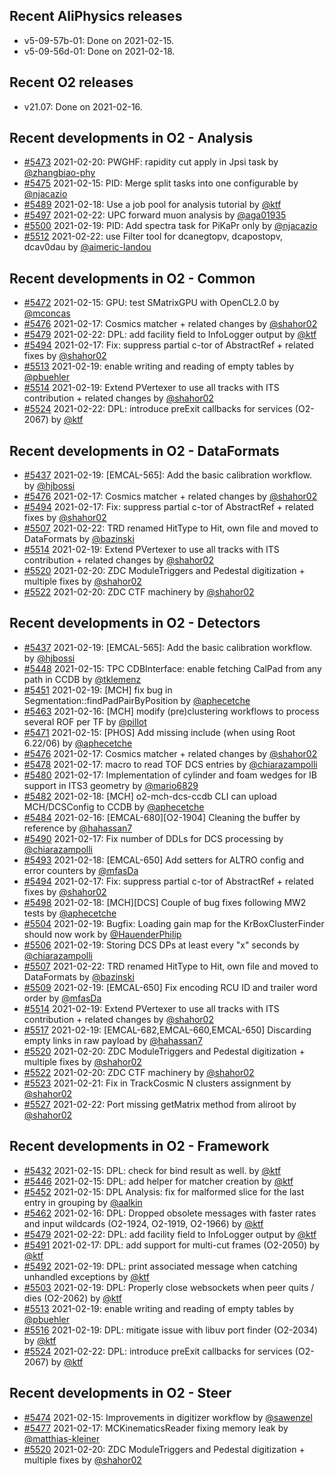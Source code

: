 ## Recent AliPhysics releases
- v5-09-57b-01: Done on 2021-02-15.
- v5-09-56d-01: Done on 2021-02-18.
## Recent O2 releases
- v21.07: Done on 2021-02-16.
## Recent developments in O2 - Analysis
- [#5473](https://github.com/AliceO2Group/AliceO2/pull/5473) 2021-02-20: PWGHF: rapidity cut apply in Jpsi task by [@zhangbiao-phy](https://github.com/zhangbiao-phy)
- [#5475](https://github.com/AliceO2Group/AliceO2/pull/5475) 2021-02-15: PID: Merge split tasks into one configurable by [@njacazio](https://github.com/njacazio)
- [#5489](https://github.com/AliceO2Group/AliceO2/pull/5489) 2021-02-18: Use a job pool for analysis tutorial by [@ktf](https://github.com/ktf)
- [#5497](https://github.com/AliceO2Group/AliceO2/pull/5497) 2021-02-22: UPC forward muon analysis by [@aga01935](https://github.com/aga01935)
- [#5500](https://github.com/AliceO2Group/AliceO2/pull/5500) 2021-02-19: PID: Add spectra task for PiKaPr only by [@njacazio](https://github.com/njacazio)
- [#5512](https://github.com/AliceO2Group/AliceO2/pull/5512) 2021-02-22: use Filter tool for dcanegtopv, dcapostopv, dcav0dau by [@aimeric-landou](https://github.com/aimeric-landou)
## Recent developments in O2 - Common
- [#5472](https://github.com/AliceO2Group/AliceO2/pull/5472) 2021-02-15: GPU: test SMatrixGPU with OpenCL2.0 by [@mconcas](https://github.com/mconcas)
- [#5476](https://github.com/AliceO2Group/AliceO2/pull/5476) 2021-02-17: Cosmics matcher + related changes by [@shahor02](https://github.com/shahor02)
- [#5479](https://github.com/AliceO2Group/AliceO2/pull/5479) 2021-02-22: DPL: add facility field to InfoLogger output by [@ktf](https://github.com/ktf)
- [#5494](https://github.com/AliceO2Group/AliceO2/pull/5494) 2021-02-17: Fix: suppress partial c-tor of AbstractRef + related fixes by [@shahor02](https://github.com/shahor02)
- [#5513](https://github.com/AliceO2Group/AliceO2/pull/5513) 2021-02-19: enable writing and reading of empty tables by [@pbuehler](https://github.com/pbuehler)
- [#5514](https://github.com/AliceO2Group/AliceO2/pull/5514) 2021-02-19: Extend PVertexer to use all tracks with ITS contribution + related changes by [@shahor02](https://github.com/shahor02)
- [#5524](https://github.com/AliceO2Group/AliceO2/pull/5524) 2021-02-22: DPL: introduce preExit callbacks for services (O2-2067) by [@ktf](https://github.com/ktf)
## Recent developments in O2 - DataFormats
- [#5437](https://github.com/AliceO2Group/AliceO2/pull/5437) 2021-02-19: [EMCAL-565]: Add the basic calibration workflow. by [@hjbossi](https://github.com/hjbossi)
- [#5476](https://github.com/AliceO2Group/AliceO2/pull/5476) 2021-02-17: Cosmics matcher + related changes by [@shahor02](https://github.com/shahor02)
- [#5494](https://github.com/AliceO2Group/AliceO2/pull/5494) 2021-02-17: Fix: suppress partial c-tor of AbstractRef + related fixes by [@shahor02](https://github.com/shahor02)
- [#5507](https://github.com/AliceO2Group/AliceO2/pull/5507) 2021-02-22: TRD renamed HitType to Hit, own file and moved to DataFormats by [@bazinski](https://github.com/bazinski)
- [#5514](https://github.com/AliceO2Group/AliceO2/pull/5514) 2021-02-19: Extend PVertexer to use all tracks with ITS contribution + related changes by [@shahor02](https://github.com/shahor02)
- [#5520](https://github.com/AliceO2Group/AliceO2/pull/5520) 2021-02-20:  ZDC ModuleTriggers and Pedestal digitization + multiple fixes  by [@shahor02](https://github.com/shahor02)
- [#5522](https://github.com/AliceO2Group/AliceO2/pull/5522) 2021-02-20: ZDC CTF machinery by [@shahor02](https://github.com/shahor02)
## Recent developments in O2 - Detectors
- [#5437](https://github.com/AliceO2Group/AliceO2/pull/5437) 2021-02-19: [EMCAL-565]: Add the basic calibration workflow. by [@hjbossi](https://github.com/hjbossi)
- [#5448](https://github.com/AliceO2Group/AliceO2/pull/5448) 2021-02-15: TPC CDBInterface: enable fetching CalPad from any path in CCDB by [@tklemenz](https://github.com/tklemenz)
- [#5451](https://github.com/AliceO2Group/AliceO2/pull/5451) 2021-02-19: [MCH] fix bug in Segmentation::findPadPairByPosition by [@aphecetche](https://github.com/aphecetche)
- [#5463](https://github.com/AliceO2Group/AliceO2/pull/5463) 2021-02-16: [MCH] modify (pre)clustering workflows to process several ROF per TF by [@pillot](https://github.com/pillot)
- [#5471](https://github.com/AliceO2Group/AliceO2/pull/5471) 2021-02-15: [PHOS] Add missing include (when using Root 6.22/06) by [@aphecetche](https://github.com/aphecetche)
- [#5476](https://github.com/AliceO2Group/AliceO2/pull/5476) 2021-02-17: Cosmics matcher + related changes by [@shahor02](https://github.com/shahor02)
- [#5478](https://github.com/AliceO2Group/AliceO2/pull/5478) 2021-02-17: macro to read TOF DCS entries by [@chiarazampolli](https://github.com/chiarazampolli)
- [#5480](https://github.com/AliceO2Group/AliceO2/pull/5480) 2021-02-17: Implementation of cylinder and foam wedges for IB support in ITS3 geometry by [@mario6829](https://github.com/mario6829)
- [#5482](https://github.com/AliceO2Group/AliceO2/pull/5482) 2021-02-18: [MCH] o2-mch-dcs-ccdb CLI can upload MCH/DCSConfig to CCDB by [@aphecetche](https://github.com/aphecetche)
- [#5484](https://github.com/AliceO2Group/AliceO2/pull/5484) 2021-02-16: [EMCAL-680][O2-1904] Cleaning the buffer by reference by [@hahassan7](https://github.com/hahassan7)
- [#5490](https://github.com/AliceO2Group/AliceO2/pull/5490) 2021-02-17: Fix number of DDLs for DCS processing by [@chiarazampolli](https://github.com/chiarazampolli)
- [#5493](https://github.com/AliceO2Group/AliceO2/pull/5493) 2021-02-18: [EMCAL-650] Add setters for ALTRO config and error counters by [@mfasDa](https://github.com/mfasDa)
- [#5494](https://github.com/AliceO2Group/AliceO2/pull/5494) 2021-02-17: Fix: suppress partial c-tor of AbstractRef + related fixes by [@shahor02](https://github.com/shahor02)
- [#5498](https://github.com/AliceO2Group/AliceO2/pull/5498) 2021-02-18: [MCH][DCS] Couple of bug fixes following MW2 tests by [@aphecetche](https://github.com/aphecetche)
- [#5504](https://github.com/AliceO2Group/AliceO2/pull/5504) 2021-02-19: Bugfix: Loading gain map for the KrBoxClusterFinder should now work by [@HauenderPhilip](https://github.com/HauenderPhilip)
- [#5506](https://github.com/AliceO2Group/AliceO2/pull/5506) 2021-02-19: Storing DCS DPs at least every "x" seconds by [@chiarazampolli](https://github.com/chiarazampolli)
- [#5507](https://github.com/AliceO2Group/AliceO2/pull/5507) 2021-02-22: TRD renamed HitType to Hit, own file and moved to DataFormats by [@bazinski](https://github.com/bazinski)
- [#5509](https://github.com/AliceO2Group/AliceO2/pull/5509) 2021-02-19: [EMCAL-650] Fix encoding RCU ID and trailer word order by [@mfasDa](https://github.com/mfasDa)
- [#5514](https://github.com/AliceO2Group/AliceO2/pull/5514) 2021-02-19: Extend PVertexer to use all tracks with ITS contribution + related changes by [@shahor02](https://github.com/shahor02)
- [#5517](https://github.com/AliceO2Group/AliceO2/pull/5517) 2021-02-19: [EMCAL-682,EMCAL-660,EMCAL-650] Discarding empty links in raw payload by [@hahassan7](https://github.com/hahassan7)
- [#5520](https://github.com/AliceO2Group/AliceO2/pull/5520) 2021-02-20:  ZDC ModuleTriggers and Pedestal digitization + multiple fixes  by [@shahor02](https://github.com/shahor02)
- [#5522](https://github.com/AliceO2Group/AliceO2/pull/5522) 2021-02-20: ZDC CTF machinery by [@shahor02](https://github.com/shahor02)
- [#5523](https://github.com/AliceO2Group/AliceO2/pull/5523) 2021-02-21: Fix in TrackCosmic N clusters assignment by [@shahor02](https://github.com/shahor02)
- [#5527](https://github.com/AliceO2Group/AliceO2/pull/5527) 2021-02-22: Port missing getMatrix method from aliroot by [@shahor02](https://github.com/shahor02)
## Recent developments in O2 - Framework
- [#5432](https://github.com/AliceO2Group/AliceO2/pull/5432) 2021-02-15: DPL: check for bind result as well. by [@ktf](https://github.com/ktf)
- [#5446](https://github.com/AliceO2Group/AliceO2/pull/5446) 2021-02-15: DPL: add helper for matcher creation by [@ktf](https://github.com/ktf)
- [#5452](https://github.com/AliceO2Group/AliceO2/pull/5452) 2021-02-15: DPL Analysis: fix for malformed slice for the last entry in grouping by [@aalkin](https://github.com/aalkin)
- [#5462](https://github.com/AliceO2Group/AliceO2/pull/5462) 2021-02-16: DPL: Dropped obsolete messages with faster rates and input wildcards (O2-1924, O2-1919, O2-1966) by [@ktf](https://github.com/ktf)
- [#5479](https://github.com/AliceO2Group/AliceO2/pull/5479) 2021-02-22: DPL: add facility field to InfoLogger output by [@ktf](https://github.com/ktf)
- [#5491](https://github.com/AliceO2Group/AliceO2/pull/5491) 2021-02-17: DPL: add support for multi-cut frames (O2-2050) by [@ktf](https://github.com/ktf)
- [#5492](https://github.com/AliceO2Group/AliceO2/pull/5492) 2021-02-19: DPL: print associated message when catching unhandled exceptions by [@ktf](https://github.com/ktf)
- [#5503](https://github.com/AliceO2Group/AliceO2/pull/5503) 2021-02-19: DPL: Properly close websockets when peer quits / dies (O2-2062) by [@ktf](https://github.com/ktf)
- [#5513](https://github.com/AliceO2Group/AliceO2/pull/5513) 2021-02-19: enable writing and reading of empty tables by [@pbuehler](https://github.com/pbuehler)
- [#5516](https://github.com/AliceO2Group/AliceO2/pull/5516) 2021-02-19: DPL: mitigate issue with libuv port finder (O2-2034) by [@ktf](https://github.com/ktf)
- [#5524](https://github.com/AliceO2Group/AliceO2/pull/5524) 2021-02-22: DPL: introduce preExit callbacks for services (O2-2067) by [@ktf](https://github.com/ktf)
## Recent developments in O2 - Steer
- [#5474](https://github.com/AliceO2Group/AliceO2/pull/5474) 2021-02-15: Improvements in digitizer workflow by [@sawenzel](https://github.com/sawenzel)
- [#5477](https://github.com/AliceO2Group/AliceO2/pull/5477) 2021-02-17: MCKinematicsReader fixing memory leak by [@matthias-kleiner](https://github.com/matthias-kleiner)
- [#5520](https://github.com/AliceO2Group/AliceO2/pull/5520) 2021-02-20:  ZDC ModuleTriggers and Pedestal digitization + multiple fixes  by [@shahor02](https://github.com/shahor02)
